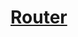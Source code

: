 # [Router](https://m.blog.naver.com/PostView.nhn?blogId=seungj1031&logNo=221012340470&proxyReferer=https:%2F%2Fwww.google.com%2F)
